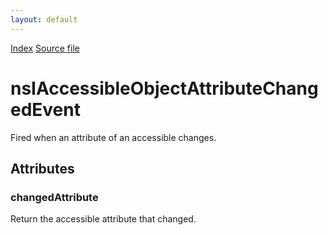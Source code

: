 ```yaml
---
layout: default
---
```

<div id='links'><a href="../index.html">Index</a>
<a href="http://dxr.mozilla.org/mozilla-central/source/accessible/interfaces/nsIAccessibleObjectAttributeChangedEvent.idl">Source file</a>
</div>

# nsIAccessibleObjectAttributeChangedEvent #
  
Fired when an attribute of an accessible changes.  
  

## Attributes ##

### changedAttribute ###
  
Return the accessible attribute that changed.  
  

